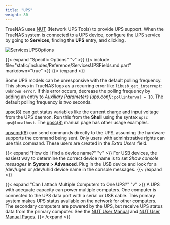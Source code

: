 ```yaml
---
title: "UPS"
weight: 80
---
```


TrueNAS uses [NUT](https://networkupstools.org/) (Network UPS Tools) to provide UPS support.
When the TrueNAS system is connected to a UPS device, configure the UPS service by going to **Services**, finding the **UPS** entry, and clicking <i class="fa fa-pencil" aria-hidden="true" title="Configure"></i>.

![ServicesUPSOptions](/images/CORE/12.0/ServicesUPSOptions.png "UPS Options")

{{< expand "Specific Options" "v" >}}
{{< include file="static/includes/Reference/ServicesUPSFields.md.part" markdown="true" >}}
{{< /expand >}}

Some UPS models can be unresponsive with the default polling frequency.
This shows in TrueNAS logs as a recurring error like `libusb_get_interrupt: Unknown error`.
If this error occurs, decrease the polling frequency by adding an entry to *Auxiliary Parameters (ups.conf)*: `pollinterval = 10`.
The default polling frequency is *two* seconds.

[upsc(8)](https://www.freebsd.org/cgi/man.cgi?query=upsc) can get status variables like the current charge and input voltage from the UPS daemon.
Run this from the **Shell** using the syntax `upsc ups@localhost`.
The [upsc(8)](https://www.freebsd.org/cgi/man.cgi?query=upsc) manual page has other usage examples.

[upscmd(8)](https://www.freebsd.org/cgi/man.cgi?query=upscmd) can send commands directly to the UPS, assuming the hardware supports the command being sent.
Only users with administrative rights can use this command.
These users are created in the *Extra Users* field.

{{< expand "How do I find a device name?" "v" >}}
For USB devices, the easiest way to determine the correct device name is to set *Show console messages* in **System > Advanced**.
Plug in the USB device and look for a <file>/dev/ugen</file> or <file>/dev/uhid</file> device name in the console messages.
{{< /expand >}}

{{< expand "Can I attach Multiple Computers to One UPS?" "v" >}}
A UPS with adequate capacity can power multiple computers.
One computer is connected to the UPS data port with a serial or USB cable.
This primary system makes UPS status available on the network for other computers.
The secondary computers are powered by the UPS, but receive UPS status data from the primary computer.
See the [NUT User Manual](https://networkupstools.org/docs/user-manual.chunked/index.html) and [NUT User Manual Pages](https://networkupstools.org/docs/man/index.html#User_man).
{{< /expand >}}

